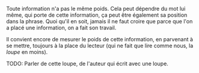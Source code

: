 <!-- Page: #431 Le poids de l'information -->

Toute information n'a pas le même poids. Cela peut dépendre du mot lui même, qui porte de cette information, ça peut être également sa position dans la phrase. Quoi qu'il en soit, jamais il ne faut croire que parce que l'on a placé une information, on a fait son travail.

Il convient encore de mesurer le poids de cette information, en parvenant à se mettre, toujours à la place du lecteur (qui ne fait que lire comme nous, la *loupe* en moins).

<adminonly>
  TODO: Parler de cette loupe, de l'auteur qui écrit avec une loupe.
</adminonly>
